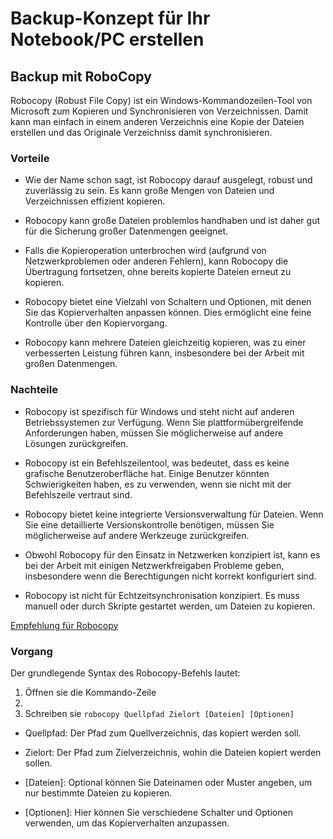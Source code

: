 # Backup-Konzept für Ihr Notebook/PC erstellen

## Backup mit RoboCopy

Robocopy (Robust File Copy) ist ein Windows-Kommandozeilen-Tool von Microsoft zum Kopieren und Synchronisieren von Verzeichnissen. Damit kann man einfach in einem anderen Verzeichnis eine Kopie der Dateien erstellen und das Originale Verzeichniss damit synchronisieren.

### Vorteile

* Wie der Name schon sagt, ist Robocopy darauf ausgelegt, robust und zuverlässig zu sein. Es kann große Mengen von Dateien und Verzeichnissen effizient kopieren.

* Robocopy kann große Dateien problemlos handhaben und ist daher gut für die Sicherung großer Datenmengen geeignet.

* Falls die Kopieroperation unterbrochen wird (aufgrund von Netzwerkproblemen oder anderen Fehlern), kann Robocopy die Übertragung fortsetzen, ohne bereits kopierte Dateien erneut zu kopieren.

* Robocopy bietet eine Vielzahl von Schaltern und Optionen, mit denen Sie das Kopierverhalten anpassen können. Dies ermöglicht eine feine Kontrolle über den Kopiervorgang.

* Robocopy kann mehrere Dateien gleichzeitig kopieren, was zu einer verbesserten Leistung führen kann, insbesondere bei der Arbeit mit großen Datenmengen.

### Nachteile

* Robocopy ist spezifisch für Windows und steht nicht auf anderen Betriebssystemen zur Verfügung. Wenn Sie plattformübergreifende Anforderungen haben, müssen Sie möglicherweise auf andere Lösungen zurückgreifen.

* Robocopy ist ein Befehlszeilentool, was bedeutet, dass es keine grafische Benutzeroberfläche hat. Einige Benutzer könnten Schwierigkeiten haben, es zu verwenden, wenn sie nicht mit der Befehlszeile vertraut sind.

* Robocopy bietet keine integrierte Versionsverwaltung für Dateien. Wenn Sie eine detaillierte Versionskontrolle benötigen, müssen Sie möglicherweise auf andere Werkzeuge zurückgreifen.

* Obwohl Robocopy für den Einsatz in Netzwerken konzipiert ist, kann es bei der Arbeit mit einigen Netzwerkfreigaben Probleme geben, insbesondere wenn die Berechtigungen nicht korrekt konfiguriert sind.

* Robocopy ist nicht für Echtzeitsynchronisation konzipiert. Es muss manuell oder durch Skripte gestartet werden, um Dateien zu kopieren.

[Empfehlung für Robocopy](https://www.tecchannel.de/a/robocopy-daten-schnell-und-einfach-unter-windows-sichern,2033515,2)

### Vorgang

Der grundlegende Syntax des Robocopy-Befehls lautet:

1. Öffnen sie die Kommando-Zeile
2. 
3. Schreiben sie ``` robocopy Quellpfad Zielort [Dateien] [Optionen] ```

* Quellpfad: Der Pfad zum Quellverzeichnis, das kopiert werden soll.

* Zielort: Der Pfad zum Zielverzeichnis, wohin die Dateien kopiert werden sollen.

* [Dateien]: Optional können Sie Dateinamen oder Muster angeben, um nur bestimmte Dateien zu kopieren.

* [Optionen]: Hier können Sie verschiedene Schalter und Optionen verwenden, um das Kopierverhalten anzupassen.
